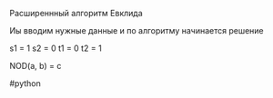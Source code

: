 Расширеннный алгоритм Евклида

Иы вводим нужные данные и по алгоритму начинается решение

s1 = 1
s2 = 0
t1 = 0
t2 = 1

NOD(a, b) = c

#python
